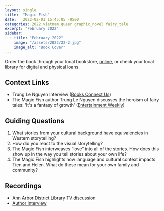 ```yaml
---
layout: single
title:  "Magic Fish"
date:   2022-02-01 15:45:05 -0500
categories: 2022 vietnam queer graphic_novel fairy_tale
excerpt: "February 2022"
sidebar:
  - title: "February 2022"
    image: "/assets/2022/22-2.jpg"
    image_alt: "Book Cover"
---
```


Order the book through your local bookstore, [online][buy], or check your local library for digital and physical loans. 

## Context Links
- Trung Le Nguyen Interview ([Books Connect Us][us])
- The Magic Fish author Trung Le Nguyen discusses the heroism of fairy tales: 'It's a fantasy of growth' ([Entertainment Weekly][ew])

## Guiding Questions 
1. What stories from your cultural background have equivalencies in Western storytelling?
3. How did you react to the visual storytelling? 
2. The Magic Fish interweaves “love” into all of the stories. How does this show up in the way you tell stories about your own life?
3. The Magic Fish highlights how language and cultural context impacts Tien and Helen. What do these mean for your own family and community?

## Recordings
- [Ann Arbor District Library TV discussion][aadl]
- [Author Interview][author-interview]

[buy]: https://bookshop.org/lists/2022-picks
[us]: https://booksconnectus.simplecast.com/episodes/551464dd
[ew]: https://ew.com/books/the-magic-fish-trung-le-nguyen-interview/
[aadl]: https://youtu.be/9mgErXT4BcA
[author-interview]: https://www.instagram.com/reel/CaBNd1ZDnpe/